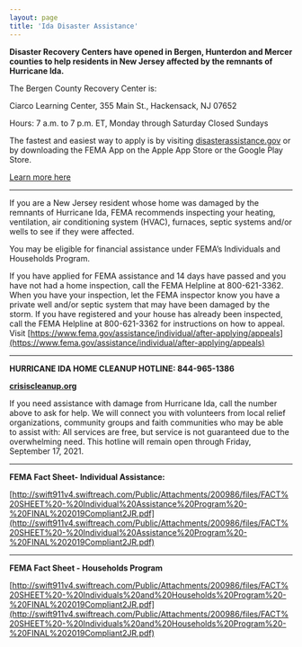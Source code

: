 ```yaml
---
layout: page
title: 'Ida Disaster Assistance'
---
```


**Disaster  Recovery  Centers have opened  in  Bergen,  Hunterdon  and  Mercer  counties  to  help  residents  in New  Jersey  affected  by  the  remnants  of  Hurricane  Ida.**

The Bergen County Recovery Center is:

Ciarco  Learning  Center,  355 Main St.,  Hackensack,  NJ  07652 

Hours:  7  a.m.  to  7  p.m.  ET,  Monday  through  Saturday   Closed  Sundays 

The fastest and easiest way to apply is by visiting [disasterassistance.gov](https://www.disasterassistance.gov/) or by downloading the FEMA App on the Apple App Store or the Google Play Store. 

[Learn more here](https://storage.googleapis.com/static.rutherford-nj.com/aid-information/NR%20005%20-%20DRCs%20to%20Open%20in%20Bergen%20Hunterdon%20and%20Mercer%20Counties.pdf)

---

If you are a New Jersey resident whose home was damaged by the remnants of Hurricane Ida, FEMA recommends inspecting your heating, ventilation, air conditioning system (HVAC), furnaces, septic systems and/or wells to see if they were affected.

You may be eligible for financial assistance under FEMA’s Individuals and Households Program.

If you have applied for FEMA assistance and 14 days have passed and you have not had a home inspection, call the FEMA Helpline at 800-621-3362. When you have your inspection, let the FEMA inspector know you have a private well and/or septic system that may have been damaged by the storm. If you have registered and your house has already been inspected, call the FEMA Helpline at 800-621-3362 for instructions on how to appeal. Visit [https://www.fema.gov/assistance/individual/after-applying/appeals](https://www.fema.gov/assistance/individual/after-applying/appeals)

---

**HURRICANE IDA HOME CLEANUP HOTLINE: 844-965-1386**

[**crisiscleanup.org**](https://crisiscleanup.org/login?from=%2F)

If you need assistance with damage from Hurricane Ida, call the number above to ask for help. We will connect you with volunteers from local relief organizations, community groups and faith communities who may be able to assist with: All services are free, but service is not guaranteed due to the overwhelming need. This hotline will
remain open through Friday, September 17, 2021.

---

**FEMA Fact Sheet- Individual Assistance:**

[http://swift911v4.swiftreach.com/Public/Attachments/200986/files/FACT%20SHEET%20-%20Individual%20Assistance%20Program%20-%20FINAL%202019Compliant2JR.pdf](http://swift911v4.swiftreach.com/Public/Attachments/200986/files/FACT%20SHEET%20-%20Individual%20Assistance%20Program%20-%20FINAL%202019Compliant2JR.pdf)

---

**FEMA Fact Sheet - Households Program**

[http://swift911v4.swiftreach.com/Public/Attachments/200986/files/FACT%20SHEET%20-%20Individuals%20and%20Households%20Program%20-%20FINAL%202019Compliant2JR.pdf](http://swift911v4.swiftreach.com/Public/Attachments/200986/files/FACT%20SHEET%20-%20Individuals%20and%20Households%20Program%20-%20FINAL%202019Compliant2JR.pdf)
